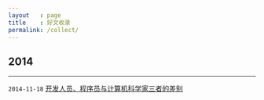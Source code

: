 ```yaml
---
layout   : page
title    : 好文收录
permalink: /collect/
---
```



## 2014
-------------------------------------------------------------------------------

`2014-11-18` [开发人员、程序员与计算机科学家三者的差别](/collect/2014-11-18-开发人员、程序员与计算机科学家三者的差别.html)
